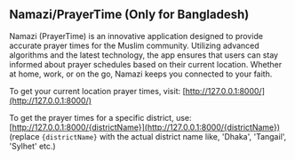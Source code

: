 ## Namazi/PrayerTime (Only for Bangladesh)

Namazi (PrayerTime) is an innovative application designed to provide accurate prayer times for the Muslim community. Utilizing advanced algorithms and the latest technology, the app ensures that users can stay informed about prayer schedules based on their current location. Whether at home, work, or on the go, Namazi keeps you connected to your faith.

To get your current location prayer times, visit: [http://127.0.0.1:8000/](http://127.0.0.1:8000/)

To get the prayer times for a specific district, use: [http://127.0.0.1:8000/{districtName}](http://127.0.0.1:8000/{districtName}) (replace `{districtName}` with the actual district name like, 'Dhaka', 'Tangail', 'Sylhet' etc.)
